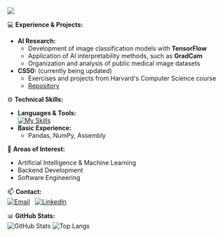 <!-- Título animado -->
<img src="https://readme-typing-svg.demolab.com?font=Fira+Code&size=30&pause=1000&color=6A5ACD&center=true&vCenter=true&width=700&lines=Hey+there!+I'm+Raquel;Information+Systems+(4%2F8);Port+Technician" />

💻 **Experience & Projects:**  
- **AI Research:**  
  - Development of image classification models with **TensorFlow**  
  - Application of AI interpretability methods, such as **GradCam**  
  - Organization and analysis of public medical image datasets  
- **CS50:** (currently being updated)
  - Exercises and projects from Harvard's Computer Science course  
  - [Repository](https://github.com/RaquelNeres/CS50)

⚙️ **Technical Skills:**  
- **Languages & Tools:**  
  [![My Skills](https://skillicons.dev/icons?i=python,c,html,css,js,git,github,tensorflow,&perline=8)](https://skillicons.dev) 
- **Basic Experience:**  
  - Pandas, NumPy, Assembly

🎯 **Areas of Interest:**  
- Artificial Intelligence & Machine Learning  
- Backend Development  
- Software Engineering  

📫 **Contact:**  
[![Email](https://img.shields.io/badge/Email-EA4335?style=for-the-badge&logo=gmail&logoColor=white)](mailto:raquelnascimentoneress@gmail.com) &nbsp;
[![LinkedIn](https://img.shields.io/badge/LinkedIn-0A66C2?style=for-the-badge&logo=linkedin&logoColor=white)](https://www.linkedin.com/in/raquel-neres-893a3b291/) &nbsp;

📊 **GitHub Stats:**  
![GitHub Stats](https://github-readme-stats.vercel.app/api?username=RaquelNeres&show_icons=true&theme=dark&rank_icon=github&include_all_commits=true) 
![Top Langs](https://github-readme-stats.vercel.app/api/top-langs/?username=RaquelNeres&layout=donut&theme=dark&count_private=true)

